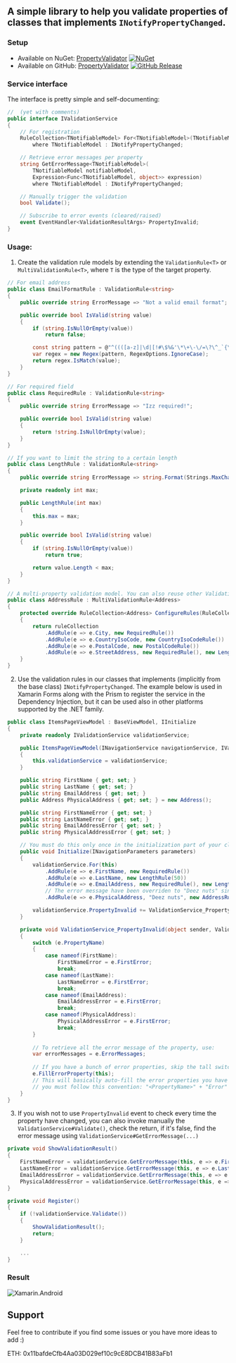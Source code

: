 ## A simple library to help you validate properties of classes that implements `INotifyPropertyChanged`.

### Setup

 * Available on NuGet: [PropertyValidator](http://www.nuget.org/packages/PropertyValidator) [![NuGet](https://img.shields.io/nuget/v/PropertyValidator.svg?label=NuGet)](https://www.nuget.org/packages/PropertyValidator)
 * Available on GitHub: [PropertyValidator](https://github.com/mr5z/PropertyValidator/packages/385702?version=1.0.4) [![GitHub Release](https://img.shields.io/github/release/mr5z/PropertyValidator.svg?style=flat)]() 

### Service interface

The interface is pretty simple and self-documenting:

``` c#
//  (yet with comments)
public interface IValidationService
{
    // For registration
    RuleCollection<TNotifiableModel> For<TNotifiableModel>(TNotifiableModel notifiableModel)
        where TNotifiableModel : INotifyPropertyChanged;

    // Retrieve error messages per property
    string GetErrorMessage<TNotifiableModel>(
        TNotifiableModel notifiableModel,
        Expression<Func<TNotifiableModel, object>> expression)
        where TNotifiableModel : INotifyPropertyChanged;

    // Manually trigger the validation
    bool Validate();

    // Subscribe to error events (cleared/raised)
    event EventHandler<ValidationResultArgs> PropertyInvalid;
}
```

### Usage:

1. Create the validation rule models by extending the `ValidationRule<T>` or `MultiValidationRule<T>`, where `T` is the type of the target property.

``` c#
// For email address
public class EmailFormatRule : ValidationRule<string>
{
    public override string ErrorMessage => "Not a valid email format";

    public override bool IsValid(string value)
    {
        if (string.IsNullOrEmpty(value))
            return false;

        const string pattern = @"^((([a-z]|\d|[!#\$%&'\*\+\-\/=\?\^_`{\|}~]|[\u00A0-\uD7FF\uF900-\uFDCF\uFDF0-\uFFEF])+(\.([a-z]|\d|[!#\$%&'\*\+\-\/=\?\^_`{\|}~]|[\u00A0-\uD7FF\uF900-\uFDCF\uFDF0-\uFFEF])+)*)|((\x22)((((\x20|\x09)*(\x0d\x0a))?(\x20|\x09)+)?(([\x01-\x08\x0b\x0c\x0e-\x1f\x7f]|\x21|[\x23-\x5b]|[\x5d-\x7e]|[\u00A0-\uD7FF\uF900-\uFDCF\uFDF0-\uFFEF])|(\\([\x01-\x09\x0b\x0c\x0d-\x7f]|[\u00A0-\uD7FF\uF900-\uFDCF\uFDF0-\uFFEF]))))*(((\x20|\x09)*(\x0d\x0a))?(\x20|\x09)+)?(\x22)))@((([a-z]|\d|[\u00A0-\uD7FF\uF900-\uFDCF\uFDF0-\uFFEF])|(([a-z]|\d|[\u00A0-\uD7FF\uF900-\uFDCF\uFDF0-\uFFEF])([a-z]|\d|-|\.|_|~|[\u00A0-\uD7FF\uF900-\uFDCF\uFDF0-\uFFEF])*([a-z]|\d|[\u00A0-\uD7FF\uF900-\uFDCF\uFDF0-\uFFEF])))\.)+(([a-z]|[\u00A0-\uD7FF\uF900-\uFDCF\uFDF0-\uFFEF])|(([a-z]|[\u00A0-\uD7FF\uF900-\uFDCF\uFDF0-\uFFEF])([a-z]|\d|-|\.|_|~|[\u00A0-\uD7FF\uF900-\uFDCF\uFDF0-\uFFEF])*([a-z]|[\u00A0-\uD7FF\uF900-\uFDCF\uFDF0-\uFFEF])))\.?$";
        var regex = new Regex(pattern, RegexOptions.IgnoreCase);
        return regex.IsMatch(value);
    }
}

// For required field
public class RequiredRule : ValidationRule<string>
{
    public override string ErrorMessage => "Izz required!";

    public override bool IsValid(string value)
    {
        return !string.IsNullOrEmpty(value);
    }
}

// If you want to limit the string to a certain length
public class LengthRule : ValidationRule<string>
{
    public override string ErrorMessage => string.Format(Strings.MaxCharacters, max);

    private readonly int max;

    public LengthRule(int max)
    {
        this.max = max;
    }

    public override bool IsValid(string value)
    {
        if (string.IsNullOrEmpty(value))
            return true;

        return value.Length < max;
    }
}

// A multi-property validation model. You can also reuse other ValidationRules here!
public class AddressRule : MultiValidationRule<Address>
{
    protected override RuleCollection<Address> ConfigureRules(RuleCollection<Address> ruleCollection)
    {
        return ruleCollection
            .AddRule(e => e.City, new RequiredRule())
            .AddRule(e => e.CountryIsoCode, new CountryIsoCodeRule())
            .AddRule(e => e.PostalCode, new PostalCodeRule())
            .AddRule(e => e.StreetAddress, new RequiredRule(), new LengthRule(100));
    }
}
```


2. Use the validation rules in our classes that implements (implicitly from the base class) `INotifyPropertyChanged`.
The example below is used in Xamarin Forms along with the Prism to register the service in the Dependency Injection, but it can be used also in other platforms supported by the .NET family.

``` c#
public class ItemsPageViewModel : BaseViewModel, IInitialize
{
    private readonly IValidationService validationService;

    public ItemsPageViewModel(INavigationService navigationService, IValidationService validationService) : base(navigationService)
    {
        this.validationService = validationService;
    }

    public string FirstName { get; set; }
    public string LastName { get; set; }
    public string EmailAddress { get; set; }
    public Address PhysicalAddress { get; set; } = new Address();

    public string FirstNameError { get; set; }
    public string LastNameError { get; set; }
    public string EmailAddressError { get; set; }
    public string PhysicalAddressError { get; set; }

    // You must do this only once in the initialization part of your class model.
    public void Initialize(INavigationParameters parameters)
    {
        validationService.For(this)
            .AddRule(e => e.FirstName, new RequiredRule())
            .AddRule(e => e.LastName, new LengthRule(50))
            .AddRule(e => e.EmailAddress, new RequiredRule(), new LengthRule(100), new EmailFormatRule())
            // The error message have been overriden to "Deez nuts" since an aggregated error messages is awful.
            .AddRule(e => e.PhysicalAddress, "Deez nuts", new AddressRule()); 

        validationService.PropertyInvalid += ValidationService_PropertyInvalid;
    }

    private void ValidationService_PropertyInvalid(object sender, ValidationResultArgs e)
    {
        switch (e.PropertyName)
        {
            case nameof(FirstName):
                FirstNameError = e.FirstError;
                break;
            case nameof(LastName):
                LastNameError = e.FirstError;
                break;
            case nameof(EmailAddress):
                EmailAddressError = e.FirstError;
                break;
            case nameof(PhysicalAddress):
                PhysicalAddressError = e.FirstError;
                break;
        }
        
        // To retrieve all the error message of the property, use:
        var errorMessages = e.ErrorMessages;
        
        // If you have a bunch of error properties, skip the tall switch-case and be more productive by using this:
        e.FillErrorProperty(this);
        // This will basically auto-fill the error properties you have in the target instance but,
        // you must follow this convention: "<PropertyName>" + "Error"
    }
}
```

3. If you wish not to use `PropertyInvalid` event to check every time the property have changed, you can also invoke manually the `ValidationService#Validate()`, check the return, if it's false, find the error message using `ValidationService#GetErrorMessage(...)`

``` c#
private void ShowValidationResult()
{
    FirstNameError = validationService.GetErrorMessage(this, e => e.FirstName);
    LastNameError = validationService.GetErrorMessage(this, e => e.LastName);
    EmailAddressError = validationService.GetErrorMessage(this, e => e.EmailAddress);
    PhysicalAddressError = validationService.GetErrorMessage(this, e => e.PhysicalAddress);
}

private void Register()
{
    if (!validationService.Validate())
    {
        ShowValidationResult();
        return;
    }

    ...
}	
```

### Result
![Xamarin.Android](https://i.imgur.com/rVw3k6T.gif)


## Support

Feel free to contribute if you find some issues or you have more ideas to add :)

ETH: 0x11bafdeCfb4Aa03D029ef10c9cE8DCB41B83aFb1
